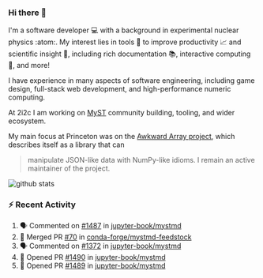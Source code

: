 ### Hi there 👋 

I'm a software developer 💻 with a background in experimental nuclear physics :atom:. My interest lies in tools :wrench: to improve productivity :chart_with_upwards_trend: and scientific insight :telescope:, including rich documentation 📚, interactive computing 🧮, and more! 

I have experience in many aspects of software engineering, including game design, full-stack web development, and high-performance numeric computing. 

At 2i2c I am working on [MyST](https://github.com/jupyter-book/mystmd) community building, tooling, and wider ecosystem. 

My main focus at Princeton was on the [Awkward Array project](awkward-array.org/), which describes itself as a library that can 
> manipulate JSON-like data with NumPy-like idioms. I remain an active maintainer of the project. 

![github stats](https://github-readme-stats.vercel.app/api?username=agoose77&show_icons=true&hide_rank=true&hide_title=true&bg_color=30,e76445,904e95&text_color=efe3ec&icon_color=efe3ec)
<!--
**agoose77/agoose77** is a ✨ _special_ ✨ repository because its `README.md` (this file) appears on your GitHub profile.

Here are some ideas to get you started:

- 🔭 I’m currently working on ...
- 🌱 I’m currently learning ...
- 👯 I’m looking to collaborate on ...
- 🤔 I’m looking for help with ...
- 💬 Ask me about ...
- 📫 How to reach me: ...
- 😄 Pronouns: ...
- ⚡ Fun fact: ...
-->

### :zap: Recent Activity

<!--START_SECTION:activity-->
1. 🗣 Commented on [#1487](https://github.com/jupyter-book/mystmd/pull/1487#issuecomment-2307072112) in [jupyter-book/mystmd](https://github.com/jupyter-book/mystmd)
2. 🎉 Merged PR [#70](https://github.com/conda-forge/mystmd-feedstock/pull/70) in [conda-forge/mystmd-feedstock](https://github.com/conda-forge/mystmd-feedstock)
3. 🗣 Commented on [#1372](https://github.com/jupyter-book/mystmd/issues/1372#issuecomment-2307063527) in [jupyter-book/mystmd](https://github.com/jupyter-book/mystmd)
4. 💪 Opened PR [#1490](https://github.com/jupyter-book/mystmd/pull/1490) in [jupyter-book/mystmd](https://github.com/jupyter-book/mystmd)
5. 💪 Opened PR [#1489](https://github.com/jupyter-book/mystmd/pull/1489) in [jupyter-book/mystmd](https://github.com/jupyter-book/mystmd)
<!--END_SECTION:activity-->
